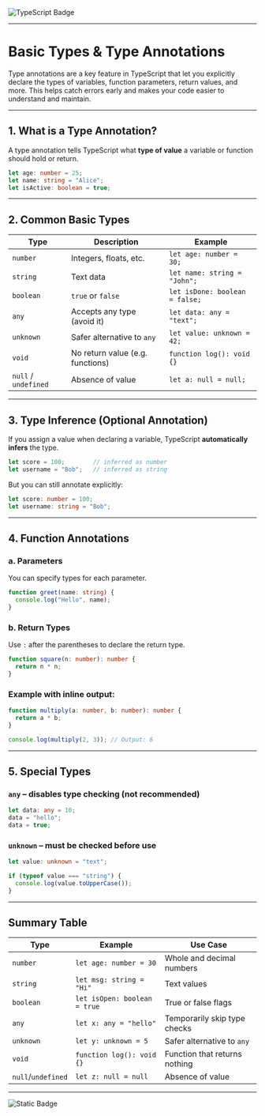<img src="https://img.shields.io/badge/typescript-%23007ACC.svg?style=for-the-badge&logo=typescript&logoColor=white" alt="TypeScript Badge">

---

# Basic Types & Type Annotations

Type annotations are a key feature in TypeScript that let you explicitly declare the types of variables, function parameters, return values, and more. This helps catch errors early and makes your code easier to understand and maintain.

---

## 1. What is a Type Annotation?

A type annotation tells TypeScript what **type of value** a variable or function should hold or return.

```ts
let age: number = 25;
let name: string = "Alice";
let isActive: boolean = true;
```

---

## 2. Common Basic Types

| Type                 | Description                      | Example                        |
| -------------------- | -------------------------------- | ------------------------------ |
| `number`             | Integers, floats, etc.           | `let age: number = 30;`        |
| `string`             | Text data                        | `let name: string = "John";`   |
| `boolean`            | `true` or `false`                | `let isDone: boolean = false;` |
| `any`                | Accepts any type (avoid it)      | `let data: any = "text";`      |
| `unknown`            | Safer alternative to `any`       | `let value: unknown = 42;`     |
| `void`               | No return value (e.g. functions) | `function log(): void {}`      |
| `null` / `undefined` | Absence of value                 | `let a: null = null;`          |

---

## 3. Type Inference (Optional Annotation)

If you assign a value when declaring a variable, TypeScript **automatically infers** the type.

```ts
let score = 100;        // inferred as number
let username = "Bob";   // inferred as string
```

But you can still annotate explicitly:

```ts
let score: number = 100;
let username: string = "Bob";
```

---

## 4. Function Annotations

### a. Parameters

You can specify types for each parameter.

```ts
function greet(name: string) {
  console.log("Hello", name);
}
```

### b. Return Types

Use `:` after the parentheses to declare the return type.

```ts
function square(n: number): number {
  return n * n;
}
```

### Example with inline output:

```ts
function multiply(a: number, b: number): number {
  return a * b;
}

console.log(multiply(2, 3)); // Output: 6
```

---

## 5. Special Types

### `any` – disables type checking (not recommended)

```ts
let data: any = 10;
data = "hello";
data = true;
```

### `unknown` – must be checked before use

```ts
let value: unknown = "text";

if (typeof value === "string") {
  console.log(value.toUpperCase());
}
```

---

## Summary Table

| Type               | Example                      | Use Case                      |
| ------------------ | ---------------------------- | ----------------------------- |
| `number`           | `let age: number = 30`       | Whole and decimal numbers     |
| `string`           | `let msg: string = "Hi"`     | Text values                   |
| `boolean`          | `let isOpen: boolean = true` | True or false flags           |
| `any`              | `let x: any = "hello"`       | Temporarily skip type checks  |
| `unknown`          | `let y: unknown = 5`         | Safer alternative to `any`    |
| `void`             | `function log(): void {}`    | Function that returns nothing |
| `null`/`undefined` | `let z: null = null`         | Absence of value              |

---
![Static Badge](https://img.shields.io/badge/Aditya%20Kumar-black?style=for-the-badge&logo=atlasos&logoColor=%23ffffff)